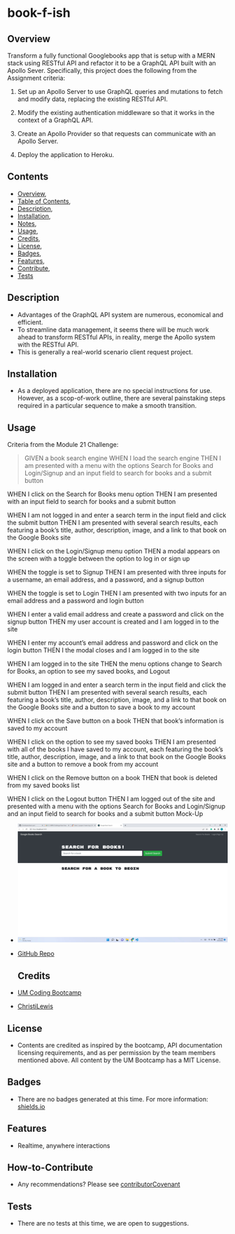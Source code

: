 # book-f-ish

## Overview
Transform a fully functional Googlebooks app that is setup with a MERN stack using RESTful API and refactor it to be a GraphQL API built with an Apollo Sever. Specifically, this project does the following from the Assignment criteria:
1) Set up an Apollo Server to use GraphQL queries and mutations to fetch and modify data, replacing the existing RESTful API.

2) Modify the existing authentication middleware so that it works in the context of a GraphQL API.

3) Create an Apollo Provider so that requests can communicate with an Apollo Server.

4) Deploy the application to Heroku.


## Contents
  * [Overview](#overview),
  * [Table of Contents](#contents),
  * [Description](#description),
  * [Installation](#installation),
  * [Notes](#notes),
  * [Usage](#usage),
  * [Credits](#credits),
  * [License](#license),
  * [Badges](#badges),
  * [Features](#features),
  * [Contribute](#contribute),
  * [Tests](#tests)

  ## Description
  * Advantages of the GraphQL API system are numerous, economical and efficient.
  * To streamline data management, it seems there will be much work ahead to transform RESTful APIs, in reality, merge the Apollo system with the RESTful API. 
  * This is generally a real-world scenario client request project.

  ## Installation
  * As a deployed application, there are no special instructions for use.  However, as a scop-of-work outline, there are several painstaking steps required in a particular sequence to make a smooth transition.  

## Usage

Criteria from the Module 21 Challenge:
>GIVEN a book search engine
WHEN I load the search engine
THEN I am presented with a menu with the options Search for Books and Login/Signup and an input field to search for books and a submit button
>
WHEN I click on the Search for Books menu option
THEN I am presented with an input field to search for books and a submit button
>
WHEN I am not logged in and enter a search term in the input field and click the submit button
THEN I am presented with several search results, each featuring a book’s title, author, description, image, and a link to that book on the Google Books site
>
WHEN I click on the Login/Signup menu option
THEN a modal appears on the screen with a toggle between the option to log in or sign up
>
WHEN the toggle is set to Signup
THEN I am presented with three inputs for a username, an email address, and a password, and a signup button
>
WHEN the toggle is set to Login
THEN I am presented with two inputs for an email address and a password and login button
>
WHEN I enter a valid email address and create a password and click on the signup button
THEN my user account is created and I am logged in to the site
>
WHEN I enter my account’s email address and password and click on the login button
THEN I the modal closes and I am logged in to the site
>
WHEN I am logged in to the site
THEN the menu options change to Search for Books, an option to see my saved books, and Logout
>
WHEN I am logged in and enter a search term in the input field and click the submit button
THEN I am presented with several search results, each featuring a book’s title, author, description, image, and a link to that book on the Google Books site and a button to save a book to my account
>
WHEN I click on the Save button on a book
THEN that book’s information is saved to my account
>
WHEN I click on the option to see my saved books
THEN I am presented with all of the books I have saved to my account, each featuring the book’s title, author, description, image, and a link to that book on the Google Books site and a button to remove a book from my account
>
WHEN I click on the Remove button on a book
THEN that book is deleted from my saved books list
>
WHEN I click on the Logout button
THEN I am logged out of the site and presented with a menu with the options Search for Books and Login/Signup and an input field to search for books and a submit button
Mock-Up
>

  * ![Preview Image](./client/src/assets/images/book-f-ish.jpg)
  <!-- * [![Watch the video](./public/assets/images/header-horiz.jpg)]( https://youtu.be/tlxcVjjKCMw) -->

  * [GitHub Repo](https://github.com/ChristiLewis/book-f-ish)

    ## Credits
  * [UM Coding Bootcamp](https://bootcamp.miami.edu/coding/)
  * [ChristiLewis](https://github.com/ChristiLewis)

## License
* Contents are credited as inspired by the bootcamp, API documentation licensing requirements, and as per permission by the team members mentioned above. All content by the UM Bootcamp has a MIT License.

## Badges
* There are no badges generated at this time. For more information: [shields.io](https://shields.io/)

## Features
* Realtime, anywhere interactions

## How-to-Contribute
* Any recommendations?  Please see [contributorCovenant](https://www.contributor-covenant.org)

## Tests
* There are no tests at this time, we are open to suggestions.
  